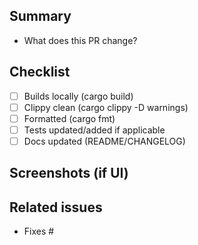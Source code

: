 ## Summary

- What does this PR change?

## Checklist

- [ ] Builds locally (cargo build)
- [ ] Clippy clean (cargo clippy -D warnings)
- [ ] Formatted (cargo fmt)
- [ ] Tests updated/added if applicable
- [ ] Docs updated (README/CHANGELOG)

## Screenshots (if UI)

## Related issues

- Fixes #
